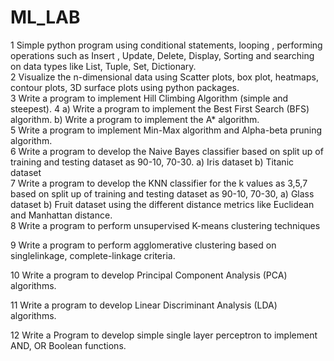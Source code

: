 # ML_LAB
1 Simple python program using conditional statements, looping , performing operations such as Insert , Update, Delete, Display, Sorting and searching on data types like List, Tuple, Set, Dictionary.
<br>
2 Visualize the n-dimensional data using Scatter plots, box plot, heatmaps, contour plots, 3D surface plots using python packages.
<br>
3 Write a program to implement Hill Climbing Algorithm (simple and steepest). 
4 a) Write a program to implement the Best First Search (BFS) algorithm.
  b) Write a program to implement the A* algorithm.
<br>
5 Write a program to implement Min-Max algorithm and Alpha-beta pruning algorithm.
<br>
6 Write a program to develop the Naive Bayes classifier based on split up of training and testing dataset as 90-10, 70-30.
a) Iris dataset
b) Titanic dataset
<br>
7 Write a program to develop the KNN classifier for the k values as 3,5,7 based on split up of training and testing dataset as 90-10, 70-30,
a) Glass dataset
b) Fruit dataset
using the different distance metrics like Euclidean and Manhattan distance.
<br>
8 Write a program to perform unsupervised K-means clustering techniques 

9 Write a program to perform agglomerative clustering based on singlelinkage, complete-linkage criteria.

10 Write a program to develop Principal Component Analysis (PCA) algorithms.

11 Write a program to develop Linear Discriminant Analysis (LDA) algorithms.

12 Write a Program to develop simple single layer perceptron to implement AND, OR Boolean functions.
